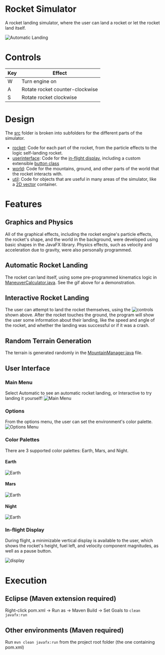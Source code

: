 # Rocket Simulator
A rocket landing simulator, where the user can land a rocket or let the rocket land itself.

![Automatic Landing](img/automatic-landing.gif)

# Controls
|Key|Effect|
| ---- | ---- |
| W | Turn engine on |
| A | Rotate rocket counter-clockwise |
| S | Rotate rocket clockwise | 

# Design
The [src](src/) folder is broken into subfolders for the different parts of the simulator. 

- [rocket](src/rocket/): Code for each part of the rocket, from the particle effects to the logic self-landing rocket.
- [userinterface](src/userinterface/): Code for the [in-flight display](#in-flight-display), including a custom extensible [button class](src/userinterface/CustomButton.java)
- [world](src/world/): Code for the mountains, ground, and other parts of the world that the rocket interacts with.
- [util](src/util/): Code for objects that are useful in many areas of the simulator, like a [2D vector](src/util/Vector2D.java) container.

# Features
## Graphics and Physics
All of the graphical effects, including the rocket engine's particle effects, the rocket's shape, and the world in the background, were developed using basic shapes in the JavaFX library. Physics effects, such as velocity and acceleration due to gravity, were also personally programmed.
## Automatic Rocket Landing
The rocket can land itself, using some pre-programmed kinematics logic in [ManeuverCalculator.java](src/rocket/ManeuverCalculator.java). See the gif above for a demonstration.
## Interactive Rocket Landing
The user can attempt to land the rocket themselves, using the ![controls](#controls) shown above. After the rocket touches the ground, the program will show the user some information about their landing, like the speed and angle of the rocket, and whether the landing was successful or if it was a crash.
## Random Terrain Generation
The terrain is generated randomly in the [MountainManager.java](src/world/MountainManager.java) file. 
## User Interface
### Main Menu
Select Automatic to see an automatic rocket landing, or Interactive to try landing it yourself!
![Main Menu](img/main-menu.png)
### Options
From the options menu, the user can set the environment's color palette.
![Options Menu](img/options-menu.png)
### Color Palettes
There are 3 supported color palettes: Earth, Mars, and Night.
#### Earth
![Earth](img/earth-palette.png)
#### Mars
![Earth](img/mars-palette.png)
#### Night
![Earth](img/night-palette.png)
### In-flight Display
During flight, a minimizable vertical display is available to the user, which shows the rocket's height, fuel left, and velocity component magnitudes, as well as a pause button.

![display](img/display.png)

# Execution

## Eclipse (Maven extension required)
Right-click pom.xml -> Run as -> Maven Build -> Set Goals to `clean javafx:run`

## Other environments (Maven required)
Run `mvn clean javafx:run` from the project root folder (the one containing pom.xml)

